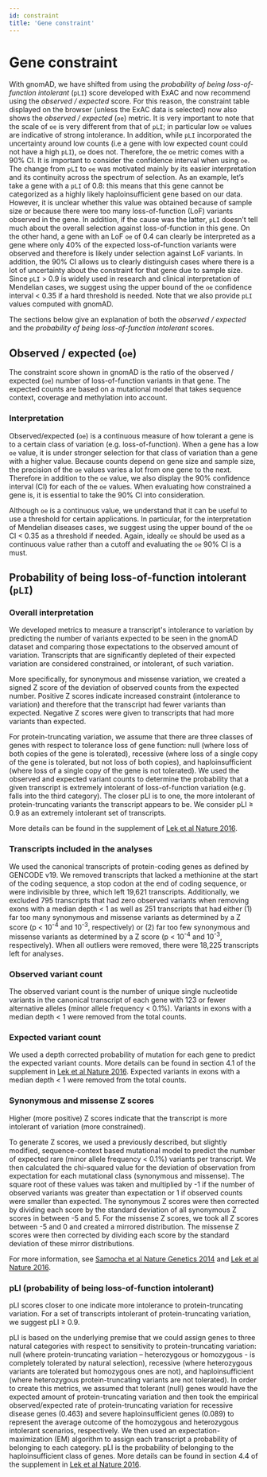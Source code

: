 ```yaml
---
id: constraint
title: 'Gene constraint'
---
```


#  Gene constraint

With gnomAD, we have shifted from using the _probability of being loss-of-function intolerant_ (`pLI`) score developed with ExAC and now recommend using the _observed / expected_ score. For this reason, the constraint table displayed on the browser (unless the ExAC data is selected) now also shows the _observed / expected_ (`oe`) metric. It is very important to note that the scale of `oe` is very different from that of `pLI`; in particular low `oe` values are indicative of strong intolerance. In addition, while `pLI` incorporated the uncertainty around low counts (i.e a gene with low expected count could not have a high `pLI`), `oe` does not. Therefore, the `oe` metric comes with a 90% CI. It is important to consider the confidence interval when using `oe`.
The change from `pLI` to `oe` was motivated mainly by its easier interpretation and its continuity across the spectrum of selection. As an example, let’s take a gene with a `pLI` of 0.8: this means that this gene cannot be categorized as a highly likely haploinsufficient gene based on our data. However, it is unclear whether this value was obtained because of sample size or because there were too many loss-of-function (LoF) variants observed in the gene. In addition, if the cause was the latter, `pLI` doesn’t tell much about the overall selection against loss-of-function in this gene. On the other hand, a gene with an LoF  `oe` of 0.4 can clearly be interpreted as a gene where only 40% of the expected loss-of-function variants were observed and therefore is likely under selection against LoF variants. In addition, the 90% CI allows us to clearly distinguish cases where there is a lot of uncertainty about the constraint for that gene due to sample size.
Since `pLI` > 0.9 is widely used in research and clinical interpretation of Mendelian cases, we suggest using the upper bound of the `oe` confidence interval < 0.35 if a hard threshold is needed. Note that we also provide `pLI` values computed with gnomAD.

The sections below give an explanation of both the _observed / expected_ and the _probability of being loss-of-function intolerant_ scores.


## Observed / expected (`oe`)

The constraint score shown in gnomAD is the ratio of the observed / expected (`oe`) number of loss-of-function variants in that gene. The expected counts are based on a mutational model that takes sequence context, coverage and methylation into account.

### Interpretation
Observed/expected (`oe`) is a continuous measure of how tolerant a gene is to a certain class of variation (e.g. loss-of-function). When a gene has a low `oe` value, it is under stronger selection for that class of variation than a gene with a higher value. Because counts depend on gene size and sample size, the precision of the `oe` values varies a lot from one gene to the next. Therefore in addition to the `oe` value, we also display the 90% confidence interval (CI) for each of the `oe` values. When evaluating how constrained a gene is, it is essential to take the 90% CI into consideration.

Although `oe` is a continuous value,  we understand that it can be useful to use a threshold for certain applications. In particular, for the interpretation of Mendelian diseases cases, we suggest using the upper bound of the `oe` CI < 0.35 as a threshold if needed. Again, ideally `oe` should be used as a continuous value rather than a cutoff and evaluating the `oe` 90% CI is a must.

## Probability of being loss-of-function intolerant (`pLI`)
### Overall interpretation

We developed metrics to measure a transcript's intolerance to variation by predicting the number of variants expected to be seen in the gnomAD dataset and comparing those expectations to the observed amount of variation. Transcripts that are significantly depleted of their expected variation are considered constrained, or intolerant, of such variation.

More specifically, for synonymous and missense variation, we created a signed Z score of the deviation of observed counts from the expected number. Positive Z scores indicate increased constraint (intolerance to variation) and therefore that the transcript had fewer variants than expected. Negative Z scores were given to transcripts that had more variants than expected.

For protein-truncating variation, we assume that there are three classes of genes with respect to tolerance loss of gene function: null (where loss of both copies of the gene is tolerated), recessive (where loss of a single copy of the gene is tolerated, but not loss of both copies), and haploinsufficient (where loss of a single copy of the gene is not tolerated). We used the observed and expected variant counts to determine the probability that a given transcript is extremely intolerant of loss-of-function variation (e.g. falls into the third category). The closer pLI is to one, the more intolerant of protein-truncating variants the transcript appears to be. We consider pLI ≥ 0.9 as an extremely intolerant set of transcripts.

More details can be found in the supplement of [Lek et al Nature 2016](https://www.nature.com/articles/nature19057).

### Transcripts included in the analyses

We used the canonical transcripts of protein-coding genes as defined by GENCODE v19. We removed transcripts that lacked a methionine at the start of the coding sequence, a stop codon at the end of coding sequence, or were indivisible by three, which left 19,621 transcripts. Additionally, we excluded 795 transcripts that had zero observed variants when removing exons with a median depth < 1 as well as 251 transcripts that had either (1) far too many synonymous and missense variants as determined by a Z score (p < 10<sup>-4</sup> and 10<sup>-3</sup>, respectively) or (2) far too few synonymous and missense variants as determined by a Z score (p < 10<sup>-4</sup> and 10<sup>-3</sup>, respectively). When all outliers were removed, there were 18,225 transcripts left for analyses.

### Observed variant count

The observed variant count is the number of unique single nucleotide variants in the canonical transcript of each gene with 123 or fewer alternative alleles (minor allele frequency < 0.1%). Variants in exons with a median depth < 1 were removed from the total counts.

### Expected variant count

We used a depth corrected probability of mutation for each gene to predict the expected variant counts. More details can be found in section 4.1 of the supplement in [Lek et al Nature 2016](https://www.nature.com/articles/nature19057). Expected variants in exons with a median depth < 1 were removed from the total counts.

### Synonymous and missense Z scores

Higher (more positive) Z scores indicate that the transcript is more intolerant of variation (more constrained).

To generate Z scores, we used a previously described, but slightly modified, sequence-context based mutational model to predict the number of expected rare (minor allele frequency < 0.1%) variants per transcript. We then calculated the chi-squared value for the deviation of observation from expectation for each mutational class (synonymous and missense). The square root of these values was taken and multiplied by -1 if the number of observed variants was greater than expectation or 1 if observed counts were smaller than expected. The synonymous Z scores were then corrected by dividing each score by the standard deviation of all synonymous Z scores in between -5 and 5. For the missense Z scores, we took all Z scores between -5 and 0 and created a mirrored distribution. The missense Z scores were then corrected by dividing each score by the standard deviation of these mirror distributions.

For more information, see [Samocha et al Nature Genetics 2014](https://www.nature.com/articles/ng.3050) and [Lek et al Nature 2016](https://www.nature.com/articles/nature19057).

### pLI (probability of being loss-of-function intolerant)

pLI scores closer to one indicate more intolerance to protein-truncating variation. For a set of transcripts intolerant of protein-truncating variation, we suggest pLI ≥ 0.9.

pLI is based on the underlying premise that we could assign genes to three natural categories with respect to sensitivity to protein-truncating variation: null (where protein-truncating variation – heterozygous or homozygous - is completely tolerated by natural selection), recessive (where heterozygous variants are tolerated but homozygous ones are not), and haploinsufficient (where heterozygous protein-truncating variants are not tolerated). In order to create this metrics, we assumed that tolerant (null) genes would have the expected amount of protein-truncating variation and then took the empirical observed/expected rate of protein-truncating variation for recessive disease genes (0.463) and severe haploinsufficient genes (0.089) to represent the average outcome of the homozygous and heterozygous intolerant scenarios, respectively. We then used an expectation-maximization (EM) algorithm to assign each transcript a probability of belonging to each category. pLI is the probability of belonging to the haploinsufficient class of genes. More details can be found in section 4.4 of the supplement in [Lek et al Nature 2016](https://www.nature.com/articles/nature19057).
